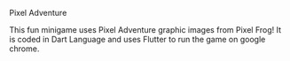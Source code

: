 Pixel Adventure

This fun minigame uses Pixel Adventure graphic images from Pixel Frog!
It is coded in Dart Language and uses Flutter to run the game on google chrome.
